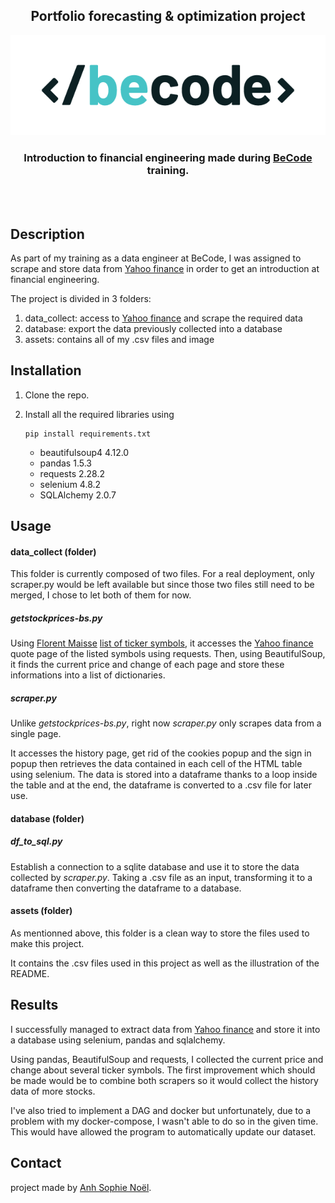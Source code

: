 <h2 align="center"> Portfolio forecasting & optimization project </h2>
<p align="center"><a href="https://github.com/AnhSN/becode-financial_engineering_intro.git">
<img src="assets/BeCode_color.png" alt="Logo of BeCode"></a></p>

<h3 align="center">Introduction to financial engineering made during <a href="https://github.com/becodeorg">BeCode</a> training.</h3><br><br>

## Description

As part of my training as a data engineer at BeCode, I was assigned to scrape and store data from [Yahoo finance](https://finance.yahoo.com) in order to get an introduction at financial engineering.

The project is divided in 3 folders:

1. data_collect: access to [Yahoo finance](https://finance.yahoo.com) and scrape the required data
2. database: export the data previously collected into a database
3. assets: contains all of my .csv files and image

## Installation

1. Clone the repo.
2. Install all the required libraries using

   ```
   pip install requirements.txt
   ```

   * beautifulsoup4 4.12.0
   * pandas 1.5.3
   * requests 2.28.2
   * selenium 4.8.2
   * SQLAlchemy 2.0.7

## Usage

#### data_collect (folder)

This folder is currently composed of two files. For a real deployment, only scraper.py would be left available but since those two files still need to be merged, I chose to let both of them for now.

##### getstockprices-bs.py

Using [Florent Maisse](https://github.com/Flotchet) [list of ticker symbols](https://github.com/Flotchet/All-tickers-around-the-world), it accesses the [Yahoo finance](https://finance.yahoo.com) quote page of the listed symbols using requests. Then, using BeautifulSoup, it finds the current price and change of each page and store these informations into a list of dictionaries.

##### scraper.py

Unlike *getstockprices-bs.py*, right now *scraper.py* only scrapes data from a single page.

It accesses the history page, get rid of the cookies popup and the sign in popup then retrieves the data contained in each cell of the HTML table using selenium. The data is stored into a dataframe thanks to a loop inside the table and at the end, the dataframe is converted to a .csv file for later use.

#### database (folder)

##### df_to_sql.py

Establish a connection to a sqlite database and use it to store the data collected by *scraper.py*. Taking a .csv file as an input, transforming it to a dataframe then converting the dataframe to a database.

#### assets (folder)

As mentionned above, this folder is a clean way to store the files used to make this project.

It contains the .csv files used in this project as well as the illustration of the README.

## Results

I successfully managed to extract data from [Yahoo finance](https://finance.yahoo.com) and store it into a database using selenium, pandas and sqlalchemy.

Using pandas, BeautifulSoup and requests, I collected the current price and change about several ticker symbols. The first improvement which should be made would be to combine both scrapers so it would collect the history data of more stocks.

I've also tried to implement a DAG and docker but unfortunately, due to a problem with my docker-compose, I wasn't able to do so in the given time. This would have allowed the program to automatically update our dataset.

## Contact

project made by [Anh Sophie Noël](https://www.linkedin.com/in/anhsn-vision/).
